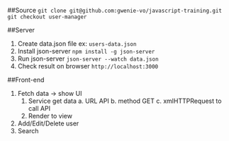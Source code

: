 ##Source
`git clone git@github.com:gwenie-vo/javascript-training.git`
`git checkout user-manager`

##Server
1. Create data.json file
    ex: `users-data.json`
2. Install json-server
    `npm install -g json-server`
3. Run json-server
    `json-server --watch data.json`
4. Check result on browser
    `http://localhost:3000`

##Front-end
1. Fetch data -> show UI
    1. Service get data
        a. URL API
        b. method GET
        c. xmlHTTPRequest to call API 
    2. Render to view
2. Add/Edit/Delete user
3. Search
